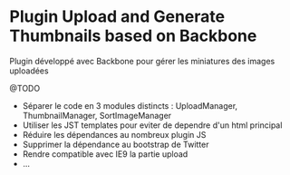 Plugin Upload and Generate Thumbnails based on Backbone
==============================

Plugin développé avec Backbone pour gérer les miniatures des images uploadées

@TODO
- Séparer le code en 3 modules distincts : UploadManager, ThumbnailManager, SortImageManager
- Utiliser les JST templates pour eviter de dependre d'un html principal
- Réduire les dépendances au nombreux plugin JS
- Supprimer la dépendance au bootstrap de Twitter
- Rendre compatible avec IE9 la partie upload
- ... 
